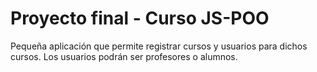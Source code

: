 # Proyecto final - Curso JS-POO

Pequeña aplicación que permite registrar cursos y usuarios para dichos cursos.
Los usuarios podrán ser profesores o alumnos.
